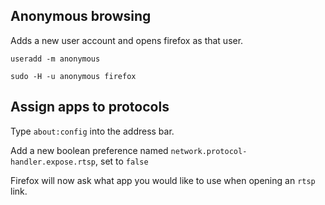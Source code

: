 ## Anonymous browsing

Adds a new user account and opens firefox as that user.

`useradd -m anonymous`

`sudo -H -u anonymous firefox`

## Assign apps to protocols

Type `about:config` into the address bar.

Add a new boolean preference named `network.protocol-handler.expose.rtsp`, set to `false`

Firefox will now ask what app you would like to use when opening an `rtsp` link.
